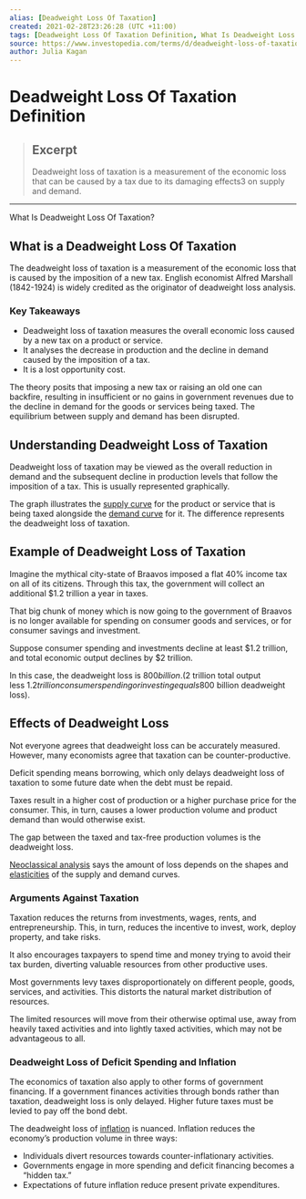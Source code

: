 ```yaml
---
alias: [Deadweight Loss Of Taxation]
created: 2021-02-28T23:26:28 (UTC +11:00)
tags: [Deadweight Loss Of Taxation Definition, What Is Deadweight Loss Of Taxation?]
source: https://www.investopedia.com/terms/d/deadweight-loss-of-taxation.asp
author: Julia Kagan
---
```


# Deadweight Loss Of Taxation Definition

> ## Excerpt
> Deadweight loss of taxation is a measurement of the economic loss that can be caused by a tax due to its damaging effects3 on supply and demand.

---

What Is Deadweight Loss Of Taxation?
## What is a Deadweight Loss Of Taxation

The deadweight loss of taxation is a measurement of the economic loss that is caused by the imposition of a new tax. English economist Alfred Marshall (1842-1924) is widely credited as the originator of deadweight loss analysis.

### Key Takeaways

-   Deadweight loss of taxation measures the overall economic loss caused by a new tax on a product or service.
-   It analyses the decrease in production and the decline in demand caused by the imposition of a tax.
-   It is a lost opportunity cost.

The theory posits that imposing a new tax or raising an old one can backfire, resulting in insufficient or no gains in government revenues due to the decline in demand for the goods or services being taxed. The equilibrium between supply and demand has been disrupted.

## Understanding Deadweight Loss of Taxation

Deadweight loss of taxation may be viewed as the overall reduction in demand and the subsequent decline in production levels that follow the imposition of a tax. This is usually represented graphically.

The graph illustrates the [supply curve](https://www.investopedia.com/terms/s/supply-curve.asp) for the product or service that is being taxed alongside the [demand curve](https://www.investopedia.com/terms/d/demand-curve.asp) for it. The difference represents the deadweight loss of taxation.

## Example of Deadweight Loss of Taxation

Imagine the mythical city-state of Braavos imposed a flat 40% income tax on all of its citizens. Through this tax, the government will collect an additional $1.2 trillion a year in taxes.

That big chunk of money which is now going to the government of Braavos is no longer available for spending on consumer goods and services, or for consumer savings and investment.

Suppose consumer spending and investments decline at least $1.2 trillion, and total economic output declines by $2 trillion.

In this case, the deadweight loss is $800 billion. ($2 trillion total output less $1.2 trillion consumer spending or investing equals $800 billion deadweight loss).

## Effects of Deadweight Loss

Not everyone agrees that deadweight loss can be accurately measured. However, many economists agree that taxation can be counter-productive.

Deficit spending means borrowing, which only delays deadweight loss of taxation to some future date when the debt must be repaid.

Taxes result in a higher cost of production or a higher purchase price for the consumer. This, in turn, causes a lower production volume and product demand than would otherwise exist.

The gap between the taxed and tax-free production volumes is the deadweight loss. 

[Neoclassical analysis](https://www.investopedia.com/terms/n/neoclassical.asp) says the amount of loss depends on the shapes and [elasticities](https://www.investopedia.com/terms/e/elasticity.asp) of the supply and demand curves.

### Arguments Against Taxation

Taxation reduces the returns from investments, wages, rents, and entrepreneurship. This, in turn, reduces the incentive to invest, work, deploy property, and take risks.

It also encourages taxpayers to spend time and money trying to avoid their tax burden, diverting valuable resources from other productive uses.

Most governments levy taxes disproportionately on different people, goods, services, and activities. This distorts the natural market distribution of resources.

The limited resources will move from their otherwise optimal use, away from heavily taxed activities and into lightly taxed activities, which may not be advantageous to all.

### Deadweight Loss of Deficit Spending and Inflation

The economics of taxation also apply to other forms of government financing. If a government finances activities through bonds rather than taxation, deadweight loss is only delayed. Higher future taxes must be levied to pay off the bond debt.

The deadweight loss of [inflation](https://www.investopedia.com/terms/i/inflation.asp) is nuanced. Inflation reduces the economy’s production volume in three ways:

-   Individuals divert resources towards counter-inflationary activities.
-   Governments engage in more spending and deficit financing becomes a “hidden tax.”
-   Expectations of future inflation reduce present private expenditures.

